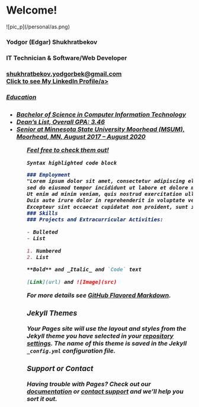 <h1> Welcome!</h1>
![pic_p](/personal/as.png)
<br>

<h3>Yodgor (Edgar) Shukhratbekov</h3>
<h3>IT Technician & Software/Web Developer<h3>
<a href="mailto:shukhratbekov.yodgorbek@gmail.com">shukhratbekov.yodgorbek@gmail.com</a>

<div class="LI-profile-badge"  data-version="v1" data-size="medium" data-locale="en_US" data-type="horizontal" data-theme="light" data-vanity="edgar-shukhratbekov-a90016113"><a class="LI-simple-link" href='https://www.linkedin.com/in/edgar-shukhratbekov-a90016113?trk=profile-badge'>Click to see My LinkedIn Profile/a></div>
<h5> Education<h5>
  <ul>
  <li>Bachelor of Science in Computer Information Technology</li> 
  <li>Dean’s List, Overall GPA: 3.46</li> 
  <li>Senior at Minnesota State University Moorhead (MSUM), Moorhead, MN, August 2017 – August 2020</li>
<ul>
Feel free to check them out!

```markdown
Syntax highlighted code block

### Employment
"Lorem ipsum dolor sit amet, consectetur adipiscing elit, 
sed do eiusmod tempor incididunt ut labore et dolore magna aliqua. 
Ut enim ad minim veniam, quis nostrud exercitation ullamco laboris nisi ut aliquip ex ea commodo consequat. 
Duis aute irure dolor in reprehenderit in voluptate velit esse cillum dolore eu fugiat nulla pariatur. 
Excepteur sint occaecat cupidatat non proident, sunt in culpa qui officia deserunt mollit anim id est laborum."
### Skills
### Projects and Extracurricular Activities:

- Bulleted
- List

1. Numbered
2. List

**Bold** and _Italic_ and `Code` text

[Link](url) and ![Image](src)
```

For more details see [GitHub Flavored Markdown](https://guides.github.com/features/mastering-markdown/).

### Jekyll Themes

Your Pages site will use the layout and styles from the Jekyll theme you have selected in your [repository settings](https://github.com/yodgor/personal/settings). The name of this theme is saved in the Jekyll `_config.yml` configuration file.

### Support or Contact

Having trouble with Pages? Check out our [documentation](https://help.github.com/categories/github-pages-basics/) or [contact support](https://github.com/contact) and we’ll help you sort it out.
